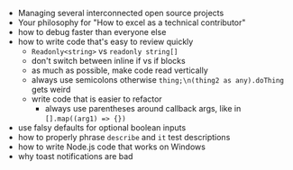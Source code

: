 -   Managing several interconnected open source projects
-   Your philosophy for "How to excel as a technical contributor"
-   how to debug faster than everyone else
-   how to write code that's easy to review quickly
    -   `Readonly<string>` vs `readonly string[]`
    -   don't switch between inline if vs if blocks
    -   as much as possible, make code read vertically
    -   always use semicolons otherwise `thing;\n(thing2 as any).doThing` gets weird
    -   write code that is easier to refactor
        -   always use parentheses around callback args, like in `[].map((arg1) => {})`
-   use falsy defaults for optional boolean inputs
-   how to properly phrase `describe` and `it` test descriptions
-   how to write Node.js code that works on Windows
-   why toast notifications are bad
